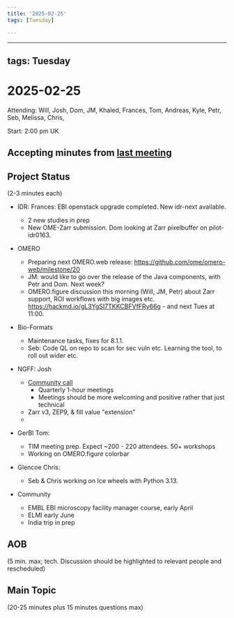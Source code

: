 ```yaml
---
title: '2025-02-25'
tags: [Tuesday]

---
```


---
tags: Tuesday
---

# 2025-02-25

Attending: Will, Josh, Dom, JM, Khaled, Frances, Tom, Andreas, Kyle, Petr, Seb, Melissa, Chris, 

Start: 2:00 pm UK

## Accepting minutes from [last meeting](https://hackmd.io/team/ome?nav=overview)

## Project Status

(2-3 minutes each)

- IDR: Frances: EBI openstack upgrade completed. New idr-next available.
    - 2 new studies in prep
    - New OME-Zarr submission. Dom looking at Zarr pixelbuffer on pilot-idr0163.

- OMERO
    - Preparing next OMERO.web release: https://github.com/ome/omero-web/milestone/20
    - JM: would like to go over the release of the Java components, with Petr and Dom. Next week?
    - OMERO.figure discussion this morning (Will, JM, Petr) about Zarr support, ROI workflows with big images etc. https://hackmd.io/gL3YgSI7TKKCBFVfFRy66g - and next Tues at 11:00.

- Bio-Formats
    - Maintenance tasks, fixes for 8.1.1.
    - Seb: Code QL on repo to scan for sec vuln etc. Learning the tool, to roll out wider etc.

- NGFF: Josh
  - [Community call](https://forum.image.sc/t/ome-ngff-community-call-starting-2025-right/108431/3)
    - Quarterly 1-hour meetings
    - Meetings should be more welcoming and positive rather that just technical
  - Zarr v3, ZEP9, & fill value "extension"
  - 

- GerBI Tom:
    - TIM meeting prep. Expect ~200 - 220 attendees. 50+ workshops
    - Working on OMERO.figure colorbar

- Glencoe Chris:
    - Seb & Chris working on Ice wheels with Python 3.13.

- Community
    - EMBL EBI microscopy facility manager course, early April
    - ELMI early June
    - India trip in prep

## AOB

(5 min. max; tech. Discussion should be highlighted to relevant people and rescheduled)

## Main Topic

(20-25 minutes plus 15 minutes questions max)
